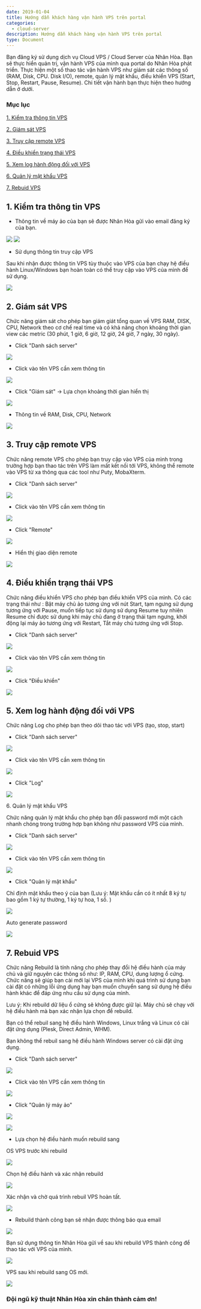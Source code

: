 ```yaml
---
date: 2019-01-04
title: Hướng dẫn khách hàng vận hành VPS trên portal
categories:
  - cloud-server
description: Hướng dẫn khách hàng vận hành VPS trên portal
type: Document
---
```


Bạn đăng ký sử dụng dịch vụ Cloud VPS / Cloud Server của Nhân Hòa. Bạn sẽ thực hiển quản trị, vận hành VPS của mình qua portal do Nhân Hòa phát triển. Thực hiện một số thao tác vận hành VPS như giám sát các thông số (RAM, Disk, CPU. Disk I/O), remote, quản lý mật khẩu, điểu khiển VPS (Start, Stop, Restart, Pause, Resume). Chi tiết vận hành bạn thực hiện theo hướng dẫn ở dưới.


### Mục lục

[1. Kiểm tra thông tin VPS](#thongtin)

[2. Giám sát VPS](#giamsatmayao)

[3. Truy cập remote VPS](#consolemayao)

[4. Điều khiển trạng thái VPS](#statusmayao)

[5. Xem log hành động đối với VPS](#logVPS)

[6. Quản lý mật khẩu VPS](#matkhauVPS)

[7. Rebuid VPS](#rebuildVPS)

<a name="thongtin"></a>
## 1. Kiểm tra thông tin VPS

+ Thông tin về máy ảo của bạn sẽ được Nhân Hòa gửi vào email đăng ký của bạn.

![](/images/img-vanhanh-vps/Screenshot_540.png)
![](/images/img-vanhanh-vps/Screenshot_541.png)

+ Sử dụng thông tin truy cập VPS

Sau khi nhận được thông tin VPS tùy thuộc vào VPS của bạn chạy hệ điều hành Linux/Windows bạn hoàn toàn có thể truy cập vào VPS của mình để sử dụng.

![](/images/img-vanhanh-vps/Screenshot_542.png)

<a name="giamsatmayao"></a>
## 2. Giám sát VPS

Chức năng giám sát cho phép bạn giám giát tổng quan về VPS RAM, DISK, CPU, Network theo cơ chế real time và có khả năng chọn khoảng thời gian view các metric (30 phút, 1 giờ, 6 giờ, 12 giờ, 24 giờ, 7 ngày, 30 ngày).

+ Click "Danh sách server"

![](/images/img-vanhanh-vps/Screenshot_543.png)

+ Click vào tên VPS cần xem thông tin

![](/images/img-vanhanh-vps/Screenshot_544.png)

+ Click "Giám sát" -> Lựa chọn khoảng thời gian hiển thị

![](/images/img-vanhanh-vps/Screenshot_545.png)

+ Thông tin về RAM, Disk, CPU, Network

![](/images/img-vanhanh-vps/Screenshot_546.png)

<a name="consolemayao"></a>
## 3. Truy cập remote VPS

Chức năng remote VPS cho phép bạn truy cập vào VPS của mình trong trường hợp bạn thao tác trên VPS làm mất kết nối tới VPS, không thể remote vào VPS từ xa thông qua các tool như Puty, MobaXterm.

+ Click "Danh sách server"

![](/images/img-vanhanh-vps/Screenshot_543.png)

+ Click vào tên VPS cần xem thông tin

![](/images/img-vanhanh-vps/Screenshot_544.png)

+ Click "Remote"

![](/images/img-vanhanh-vps/Screenshot_547.png)

+ Hiển thị giao diện remote

![](/images/img-vanhanh-vps/Screenshot_548.png)

<a name="statusmayao"></a>
## 4. Điều khiển trạng thái VPS

Chức năng điều khiển VPS cho phép bạn điều khiển VPS của mình. Có các trạng thái như : Bật máy chủ ảo tương ứng với nút Start, tạm ngưng sử dụng tương ứng với Pause, muốn tiếp tục sử dụng sử dụng Resume tuy nhiên Resume chỉ được sử dụng khi máy chủ đang ở trạng thái tạm ngưng, khởi động lại máy ảo tương ứng với Restart, Tắt máy chủ tương ứng với Stop.

+ Click "Danh sách server"

![](/images/img-vanhanh-vps/Screenshot_543.png)

+ Click vào tên VPS cần xem thông tin

![](/images/img-vanhanh-vps/Screenshot_544.png)

+ Click "Điều khiển"

![](/images/img-vanhanh-vps/Screenshot_549.png)

<a name="logVPS"></a>
## 5. Xem log hành động đối với VPS

Chức năng Log cho phép bạn theo dõi  thao tác với VPS (tạo, stop, start)

+ Click "Danh sách server"

![](/images/img-vanhanh-vps/Screenshot_543.png)

+ Click vào tên VPS cần xem thông tin

![](/images/img-vanhanh-vps/Screenshot_544.png)

+ Click "Log"

![](/images/img-vanhanh-vps/Screenshot_550.png)

<a name="matkhauVPS"></a>
6. Quản lý mật khẩu VPS

Chức năng quản lý mật khẩu cho phép bạn đổi password mới một cách nhanh chóng trong trường hợp bạn không như password VPS của mình.

+ Click "Danh sách server"

![](/images/img-vanhanh-vps/Screenshot_543.png)

+ Click vào tên VPS cần xem thông tin

![](/images/img-vanhanh-vps/Screenshot_544.png)

+ Click "Quản lý mật khẩu"

Chỉ định mật khẩu theo ý của bạn (Lưu ý: Mật khẩu cần có ít nhất 8 ký tự bao gồm 1 ký tự thường, 1 ký tự hoa, 1 số. )

![](/images/img-vanhanh-vps/Screenshot_542.png)

Auto generate password

![](/images/img-vanhanh-vps/Screenshot_543.png)

<a name="rebuildVPS"></a>
## 7. Rebuid VPS

Chức năng Rebuild là tính năng cho phép thay đổi hệ điều hành của máy chủ và giữ nguyên các thông số như: IP, RAM, CPU, dung lượng ổ cứng. Chức năng sẽ giúp bạn cài mới lại VPS của mình khi quá trình sử dụng bạn cài đặt có những lỗi ứng dụng hay bạn muốn chuyển sang sử dụng hệ điều hành khác để đáp ứng nhu cầu sử dụng của mình.

Lưu ý: Khi rebuild dữ liệu ổ cứng sẽ không được giữ lại. Máy chủ sẽ chạy với hệ điều hành mà bạn xác nhận lựa chọn để rebuild.

Bạn có thể rebuil sang hệ điều hành Windows, Linux trắng và Linux có cài đặt ứng dụng (Plesk, Direct Admin, WHM).

Bạn không thể rebuil sang hệ điều hành Windows server có cài đặt ứng dụng.

+ Click "Danh sách server"

![](/images/img-vanhanh-vps/Screenshot_554.png)

+ Click vào tên VPS cần xem thông tin

![](/images/img-vanhanh-vps/Screenshot_555.png)

+ Click "Quản lý máy ảo"

![](/images/img-vanhanh-vps/Screenshot_557.png)

![](/images/img-vanhanh-vps/Screenshot_558.png)


+ Lựa chọn hệ điều hành muốn rebuild sang

OS VPS trước khi rebuild

![](/images/img-vanhanh-vps/Screenshot_559.png)

Chọn hệ điều hành và xác nhận rebuild

![](/images/img-vanhanh-vps/Screenshot_560.png)

Xác nhận và chờ quá trình rebuil VPS hoàn tất.

![](/images/img-vanhanh-vps/Screenshot_561.png)

+ Rebuild thành công bạn sẽ nhận được thông báo qua email

![](/images/img-vanhanh-vps/Screenshot_562.png)

Bạn sử dụng thông tin Nhân Hòa gửi về sau khi rebuild VPS thành công để thao tác với VPS của mình.

![](/images/img-vanhanh-vps/Screenshot_565.png)

VPS sau khi rebuild sang OS mới.

![](/images/img-vanhanh-vps/Screenshot_567.png)

### Đội ngũ kỹ thuật Nhân Hòa xin chân thành cảm ơn!

